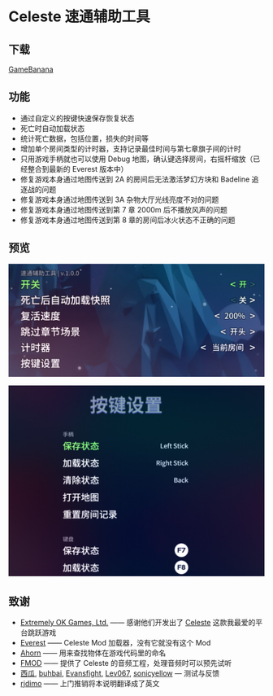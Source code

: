 ﻿# Celeste 速通辅助工具

## 下载
[GameBanana](https://gamebanana.com/tools/6597)

## 功能
- 通过自定义的按键快速保存恢复状态
- 死亡时自动加载状态
- 统计死亡数据，包括位置，损失的时间等
- 增加单个房间类型的计时器，支持记录最佳时间与第七章旗子间的计时
- 只用游戏手柄就也可以使用 Debug 地图，确认键选择房间，右摇杆缩放（已经整合到最新的 Everest 版本中）
- 修复游戏本身通过地图传送到 2A 的房间后无法激活梦幻方块和 Badeline 追逐战的问题
- 修复游戏本身通过地图传送到 3A 杂物大厅光线亮度不对的问题
- 修复游戏本身通过地图传送到第 7 章 2000m 后不播放风声的问题
- 修复游戏本身通过地图传送到第 8 章的房间后冰火状态不正确的问题

## 预览

![preview1_cn](./Preview/preview1_cn.jpg)

![preview2_cn](./Preview/preview2_cn.jpg)

## 致谢
- [Extremely OK Games, Ltd.](https://exok.com/) —— 感谢他们开发出了 [Celeste](http://www.celestegame.com/) 这款我最爱的平台跳跃游戏
- [Everest](https://everestapi.github.io/) —— Celeste Mod 加载器，没有它就没有这个 Mod
- [Ahorn](https://github.com/CelestialCartographers/Ahorn) —— 用来查找物体在游戏代码里的命名
- [FMOD](https://www.fmod.com/) —— 提供了 Celeste 的音频工程，处理音频时可以预先试听
- [西瓜](https://space.bilibili.com/18705633), [buhbai](https://www.speedrun.com/user/buhbai), [Evansfight](https://www.speedrun.com/user/Evansfight), [Lev067](https://www.speedrun.com/user/Lev067), [sonicyellow](https://www.speedrun.com/user/sonicyellow) — 测试与反馈
- [rjdimo](https://space.bilibili.com/11670105) —— 上门推销将本说明翻译成了英文
